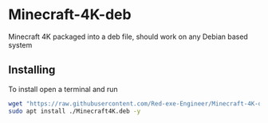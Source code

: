 # Minecraft-4K-deb
Minecraft 4K packaged into a deb file, should work on any Debian based system

## Installing
To install open a terminal and run
```bash
wget "https://raw.githubusercontent.com/Red-exe-Engineer/Minecraft-4K-deb-/main/Minecraft%204K.deb" -o Minecraft4K.deb
sudo apt install ./Minecraft4K.deb -y
```
